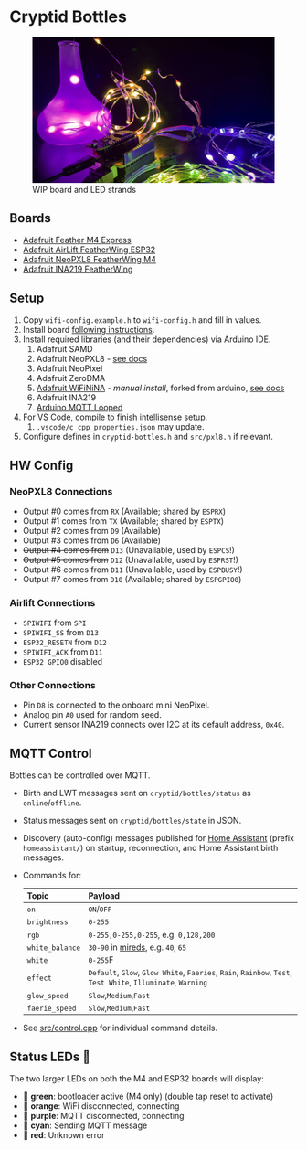 # Cryptid Bottles

<figure>
  <img src="./docs/wip01.jpg" alt="">
  <figcaption>WIP board and LED strands</figcaption>
</figure> 

## Boards

- [Adafruit Feather M4 Express](docs/feather-m4.md)
- [Adafruit AirLift FeatherWing ESP32](docs/airlift-esp32.md)
- [Adafruit NeoPXL8 FeatherWing M4](docs/neopxl8-m4.md)
- [Adafruit INA219 FeatherWing](docs/ina219.md)

## Setup

1. Copy `wifi-config.example.h` to `wifi-config.h` and fill in values.
1. Install board [following instructions](https://learn.adafruit.com/adafruit-feather-m4-express-atsamd51/setup).
1. Install required libraries (and their dependencies) via Arduino IDE.
   1. Adafruit SAMD
   1. Adafruit NeoPXL8 - [see docs](https://learn.adafruit.com/adafruit-neopxl8-featherwing-and-library/neopxl8-arduino-library)
   1. Adafruit NeoPixel
   1. Adafruit ZeroDMA
   1. [Adafruit WiFiNiNA](https://github.com/adafruit/WiFiNINA/archive/master.zip) - _manual install_, forked from arduino, [see docs](https://learn.adafruit.com/adafruit-airlift-featherwing-esp32-wifi-co-processor-featherwing/arduino)
   1. Adafruit INA219
   1. [Arduino MQTT Looped](https://github.com/reiniiriarios/arduino-mqtt-looped)
1. For VS Code, compile to finish intellisense setup.
   1. `.vscode/c_cpp_properties.json` may update.
1. Configure defines in `cryptid-bottles.h` and `src/pxl8.h` if relevant.

## HW Config

### NeoPXL8 Connections

- Output #0 comes from `RX`  (Available; shared by `ESPRX`)
- Output #1 comes from `TX`  (Available; shared by `ESPTX`)
- Output #2 comes from `D9`  (Available)
- Output #3 comes from `D6`  (Available)
- ~~Output #4 comes from~~ `D13` (Unavailable, used by `ESPCS`!)
- ~~Output #5 comes from~~ `D12` (Unavailable, used by `ESPRST`!)
- ~~Output #6 comes from~~ `D11` (Unavailable, used by `ESPBUSY`!)
- Output #7 comes from `D10` (Available; shared by `ESPGPIO0`)

### Airlift Connections

- `SPIWIFI` from `SPI`
- `SPIWIFI_SS` from `D13`
- `ESP32_RESETN` from `D12`
- `SPIWIFI_ACK` from `D11`
- `ESP32_GPIO0` disabled

### Other Connections

- Pin `D8` is connected to the onboard mini NeoPixel.
- Analog pin `A0` used for random seed.
- Current sensor INA219 connects over I2C at its default address, `0x40`.

## MQTT Control

Bottles can be controlled over MQTT.

- Birth and LWT messages sent on `cryptid/bottles/status` as `online`/`offline`.
- Status messages sent on `cryptid/bottles/state` in JSON.
- Discovery (auto-config) messages published for [Home Assistant](https://www.home-assistant.io/)
  (prefix `homeassistant/`) on startup, reconnection, and Home Assistant birth messages.
- Commands for:

  | Topic           | Payload                                                                                                      |
  | --------------- | ------------------------------------------------------------------------------------------------------------ |
  | `on`            | `ON`/`OFF`                                                                                                   |
  | `brightness`    | `0-255`                                                                                                      |
  | `rgb`           | `0-255,0-255,0-255`, e.g. `0,128,200`                                                                        |
  | `white_balance` | `30-90` in [mireds](https://en.wikipedia.org/wiki/Mired), e.g. `40`, `65`                                    |
  | `white`         | `0-255`F                                                                                                     |
  | `effect`        | `Default`, `Glow`, `Glow White`, `Faeries`, `Rain`, `Rainbow`, `Test`, `Test White`, `Illuminate`, `Warning` |
  | `glow_speed`    | `Slow`,`Medium`,`Fast`                                                                                       |
  | `faerie_speed`  | `Slow`,`Medium`,`Fast`                                                                                       |

- See [src/control.cpp](./src/control.cpp) for individual command details.

## Status LEDs 🚥

The two larger LEDs on both the M4 and ESP32 boards will display:

- 💚 **green**: bootloader active (M4 only) (double tap reset to activate)
- 🧡 **orange**: WiFi disconnected, connecting
- 💜 **purple**: MQTT disconnected, connecting
- 💙 **cyan**: Sending MQTT message
- 🛑 **red**: Unknown error
